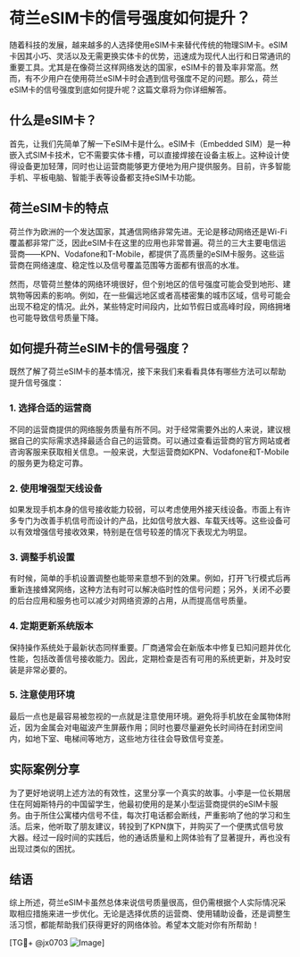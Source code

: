 # 荷兰eSIM卡的信号强度如何提升？

随着科技的发展，越来越多的人选择使用eSIM卡来替代传统的物理SIM卡。eSIM卡因其小巧、灵活以及无需更换实体卡的优势，迅速成为现代人出行和日常通讯的重要工具。尤其是在像荷兰这样网络发达的国家，eSIM卡的普及率非常高。然而，有不少用户在使用荷兰eSIM卡时会遇到信号强度不足的问题。那么，荷兰eSIM卡的信号强度到底如何提升呢？这篇文章将为你详细解答。

## 什么是eSIM卡？

首先，让我们先简单了解一下eSIM卡是什么。eSIM卡（Embedded SIM）是一种嵌入式SIM卡技术，它不需要实体卡槽，可以直接焊接在设备主板上。这种设计使得设备更加轻薄，同时也让运营商能够更方便地为用户提供服务。目前，许多智能手机、平板电脑、智能手表等设备都支持eSIM卡功能。

## 荷兰eSIM卡的特点

荷兰作为欧洲的一个发达国家，其通信网络非常先进。无论是移动网络还是Wi-Fi覆盖都非常广泛，因此eSIM卡在这里的应用也非常普遍。荷兰的三大主要电信运营商——KPN、Vodafone和T-Mobile，都提供了高质量的eSIM卡服务。这些运营商在网络速度、稳定性以及信号覆盖范围等方面都有很高的水准。

然而，尽管荷兰整体的网络环境很好，但个别地区的信号强度可能会受到地形、建筑物等因素的影响。例如，在一些偏远地区或者高楼密集的城市区域，信号可能会出现不稳定的情况。此外，某些特定时间段内，比如节假日或高峰时段，网络拥堵也可能导致信号质量下降。

## 如何提升荷兰eSIM卡的信号强度？

既然了解了荷兰eSIM卡的基本情况，接下来我们来看看具体有哪些方法可以帮助提升信号强度：

### 1. 选择合适的运营商

不同的运营商提供的网络服务质量有所不同。对于经常需要外出的人来说，建议根据自己的实际需求选择最适合自己的运营商。可以通过查看运营商的官方网站或者咨询客服来获取相关信息。一般来说，大型运营商如KPN、Vodafone和T-Mobile的服务更为稳定可靠。

### 2. 使用增强型天线设备

如果发现手机本身的信号接收能力较弱，可以考虑使用外接天线设备。市面上有许多专门为改善手机信号而设计的产品，比如信号放大器、车载天线等。这些设备可以有效增强信号接收效果，特别是在信号较差的情况下表现尤为明显。

### 3. 调整手机设置

有时候，简单的手机设置调整也能带来意想不到的效果。例如，打开飞行模式后再重新连接蜂窝网络，这种方法有时可以解决临时性的信号问题；另外，关闭不必要的后台应用和服务也可以减少对网络资源的占用，从而提高信号质量。

### 4. 定期更新系统版本

保持操作系统处于最新状态同样重要。厂商通常会在新版本中修复已知问题并优化性能，包括改善信号接收能力。因此，定期检查是否有可用的系统更新，并及时安装是非常必要的。

### 5. 注意使用环境

最后一点也是最容易被忽视的一点就是注意使用环境。避免将手机放在金属物体附近，因为金属会对电磁波产生屏蔽作用；同时也要尽量避免长时间待在封闭空间内，如地下室、电梯间等地方，这些地方往往会导致信号变差。

## 实际案例分享

为了更好地说明上述方法的有效性，这里分享一个真实的故事。小李是一位长期居住在阿姆斯特丹的中国留学生，他最初使用的是某小型运营商提供的eSIM卡服务。由于所住公寓楼内信号不佳，每次打电话都会断线，严重影响了他的学习和生活。后来，他听取了朋友建议，转投到了KPN旗下，并购买了一个便携式信号放大器。经过一段时间的实践后，他的通话质量和上网体验有了显著提升，再也没有出现过类似的困扰。

## 结语

综上所述，荷兰eSIM卡虽然总体来说信号质量很高，但仍需根据个人实际情况采取相应措施来进一步优化。无论是选择优质的运营商、使用辅助设备，还是调整生活习惯，都能帮助我们获得更好的网络体验。希望本文能对你有所帮助！

[TG💪+ @jx0703 ![Image](https://github.com/user-attachments/assets/dbca1d08-cadb-493c-b0ec-ad6f7a83f270)]